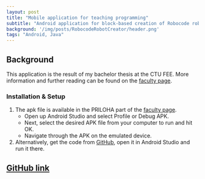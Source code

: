 ```yaml
---
layout: post
title: "Mobile application for teaching programming"
subtitle: "Android application for block-based creation of Robocode robots"
background: '/img/posts/RobocodeRobotCreator/header.png'
tags: "Android, Java"
---
```


## Background

This application is the result of my bachelor thesis at the CTU FEE. More information and further reading can be found
on the
[faculty page](https://dspace.cvut.cz/handle/10467/96706).

### Installation & Setup

1. The apk file is available in the PRILOHA part of the [faculty page](https://dspace.cvut.cz/handle/10467/96706).
    * Open up Android Studio and select Profile or Debug APK.
    * Next, select the desired APK file from your computer to run and hit OK.
    * Navigate through the APK on the emulated device.
2. Alternatively, get the code from [GitHub](https://github.com/zdenduk/RobocodeRobotCreator), open it in Android Studio
   and run it there.

<object data="https://dspace.cvut.cz/bitstream/handle/10467/96706/F3-BP-2021-David-Zdenek-bachelorthesis_final.pdf?sequence=-1&isAllowed=y" width="100%" height="1080px" type='application/pdf'></object>

## [GitHub link](https://github.com/zdenduk/RobocodeRobotCreator)

